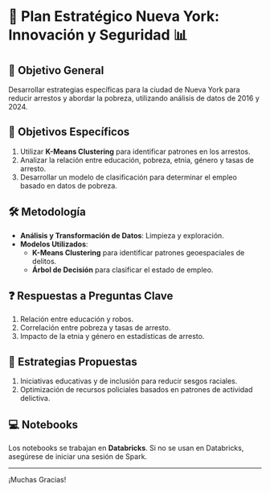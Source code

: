 # 🚀 Plan Estratégico Nueva York: Innovación y Seguridad 📊

## 🎯 Objetivo General
Desarrollar estrategias específicas para la ciudad de Nueva York para reducir arrestos y abordar la pobreza, utilizando análisis de datos de 2016 y 2024.

## 📌 Objetivos Específicos
1. Utilizar **K-Means Clustering** para identificar patrones en los arrestos.
2. Analizar la relación entre educación, pobreza, etnia, género y tasas de arresto.
3. Desarrollar un modelo de clasificación para determinar el empleo basado en datos de pobreza.

## 🛠 Metodología
- **Análisis y Transformación de Datos**: Limpieza y exploración.
- **Modelos Utilizados**:
  - **K-Means Clustering** para identificar patrones geoespaciales de delitos.
  - **Árbol de Decisión** para clasificar el estado de empleo.

## ❓ Respuestas a Preguntas Clave
1. Relación entre educación y robos.
2. Correlación entre pobreza y tasas de arresto.
3. Impacto de la etnia y género en estadísticas de arresto.

## 🚀 Estrategias Propuestas
1. Iniciativas educativas y de inclusión para reducir sesgos raciales.
2. Optimización de recursos policiales basados en patrones de actividad delictiva.

## 💻 Notebooks
Los notebooks se trabajan en **Databricks**. Si no se usan en Databricks, asegúrese de iniciar una sesión de Spark.

---

¡Muchas Gracias!
